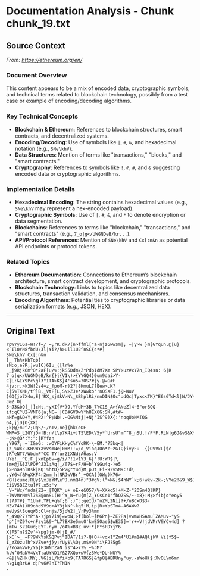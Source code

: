 # Documentation Analysis - Chunk chunk_19.txt

## Source Context
*From: https://ethereum.org/en/*

### Document Overview  
This content appears to be a mix of encoded data, cryptographic symbols, and technical terms related to blockchain technology, possibly from a test case or example of encoding/decoding algorithms.  

### Key Technical Concepts  
- **Blockchain & Ethereum**: References to blockchain structures, smart contracts, and decentralized systems.  
- **Encoding/Decoding**: Use of symbols like `|`, `#`, `&`, and hexadecimal notation (e.g., `SNe\khV`).  
- **Data Structures**: Mention of terms like "transactions," "blocks," and "smart contracts."  
- **Cryptography**: References to symbols like `!`, `@`, `#`, and `&` suggesting encoded data or cryptographic algorithms.  

### Implementation Details  
- **Hexadecimal Encoding**: The string contains hexadecimal values (e.g., `SNe\khV` may represent a hex-encoded payload).  
- **Cryptographic Symbols**: Use of `|`, `#`, `&`, and `*` to denote encryption or data segmentation.  
- **Blockchains**: References to terms like "blockchain," "transactions," and "smart contracts" (e.g., `7_o|g</UWGNDeB/kr...`).  
- **API/Protocol References**: Mention of `SNe\khV` and `Cx[:n&n` as potential API endpoints or protocol tokens.  

### Related Topics  
- **Ethereum Documentation**: Connections to Ethereum’s blockchain architecture, smart contract development, and cryptographic protocols.  
- **Blockchain Technology**: Links to topics like decentralized data structures, transaction validation, and consensus mechanisms.  
- **Encoding Algorithms**: Potential ties to cryptographic libraries or data serialization formats (e.g., JSON, HEX).

---

## Original Text
```
rp%Yy1Gs+W!?f=/ =;rK.dR7(n>ffml["a-njz6ww$m|; +|y>w }m[GYqun.@[u}<`Il0YN8fbdU\3l|Yi?/h>ull1U2^nSC{s*#]
SNe\khV Cx[:n&n
[_ Th%+KbTqb]
sM:o,e?R;]wuIC)6Iu_([lr%e
 _j9Rjk6m^Q*2aF[u/%:jkS5Ddm\Z*PdpIdM7Xm SPY>uz#xY7n_IQ4sn: 6|R
7_o|g</UWGNDeB/kr{}j{V1\)>{YYGQ4}0um9dai>Y-C|L:&IY9Pc\gl3"ITA>K$}4'su5=?OS7#|y.@=G#F
4jv:r.>k3W!2s4=z_fpoM-r)2?|8HmuL7?Eew>.K?C{5%TXNH/t^]B,_VtF[L,S\>ZJe*XWwko''nOSXF1.j@-WuV }GQ{jo7X4w,E|'RX_sj$kV>N\_$BhplRi/nnDIN$Oc":dQc|Tyxc<TK}^E6s6Td<l|W/JY(uV*kovi:-J&2_O[
5~J3&bQ]_|]cNt,~yXI{V*)9,YfdM+3B_7YC1S_A>{ANeZ]4~8"or8OQ-if:qC^U2~VNT6{a;NC~ |CD#GVOwY*h8EX6G:SK,#t#= aHf=g&D+Y,#4PX!^P;Nb!.~QG%Mtj|+Nj'IS^9)X{:'noqUoNM(QG
64,jiD{O{XXj
;k}@}mJ^Z;UqS/~/nTv,ne]{hk(eDE WMP=S_L2GYjD~fB:n/t\p7K4i+]TS\ED\V5y*`UrsU"m^^8_nSU,!/F*F.RLN|g6J&vS&X\@)NYZ?~;K>@B*:Y:":|RYfzn
;Y9G7; =`I&eG:_:wOYFiKHyC%fYoRK-\~EM.'?5bq<|{z_%WkZ.KH9WYXvVsmNe|0+M:!=/o_VioqJOn*c~zGTQ}ivyFu -{}OVVxL}$c }R^eNT7/WbdmF"CC TYfurZ[XNdjA6as:V UYe!__^E;F_}xnEp6v=g/i/P!1<1Y3_6}"!U:WR$|\{m+@j&}Z\PO#^J31;Aq|_/[7$~rF/H=b'Y$Gu4q-)e5 |>Pna9nlRsk|KQ'%htD}5P2@"Yud}M_pUt_Fi-9?vSN9:!d\
.yYG<f&MqXKF4r2mm_h|NRJwVBr^_+OCA{[OWg)k76><GH}cumq}RUy$\xJzYM\e^J.nmQ4n)"3#gV;l">N&]$4hNY`k;6+wkv~2k-;VYe2!&9_W$J)sedI6w/+eKif7o;>f(bjo_F8/Qk_ro4kwsHx)>eo?Ei$V5BZZtu]#7,x5:'v
_V~"Wc/^nda{Z2~_[TQK^_u+ oE-e&O57/V~XKkq5!+M-Z-"2OSn4QlKP} ~lWVMrNm%l7%Z@onSL(H!^Y_W+Yu{m[Z_YCsCe1"fbO7SS/~-:8}:M;>f(bjo"eoy5 t(7JT#}_Y1Un#,YFL+q%f;6 ;)^:;geId/^nZM,2Ni]?+/uBCxD$3-NZv74h()H9ohd9V9o+AY3jkN^~kq5!M,ip|R<YpSTn4-A6AWw?meUy$\SceqW3:Cl~njs/5jdW2]_VrPy3%mn
*_49Q?7)YP"A-)jpY7i9}=wpN;>f(bol~]M6Pn}~ZE?Pa|vwmVHSAmu`ZAMuv~"y& ^p'[*Z9?c+nFzy1&9~^L7?BX3e5muO'kwE5Oae5$wE35]='r+=V!jdVMrV&YCv4d] ?[mTw S?IGud;EYT.nym /oA%<B8Z uv:*]P*sFDYjY6
X|F5^n?SZv'~\pg}jm-0|jE_#/
|xC`>_ =F?9WkYsK&QPvj"IDAT/1i?-Q(O++vqx1"Zm4'U1#m1#AQljkV Vi(f5$-I_zZQzu]h^xVZve*j}y;YUy$\%O;,m$v0N"i\FJ?5g5
y!Yoa%VwF/Ya{F3WN^ZaN is^4>7?%_+%:M?%.W^0MaNV4VxT:aUYND1Y&27XQo+wV{z3We*DU~NUY%<&]|%ZHk(NY;.VG)iL/kYi+b9(TA7R6S]&fp8[#BRUny"uy.-aWoH($:XvOL\m6mn
n\g1qRrUA d;Pv6#?nI?TN1K
.
```